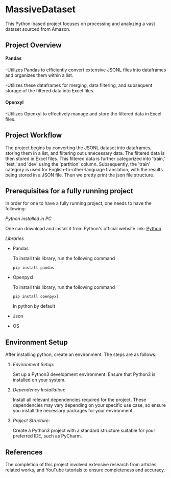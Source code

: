 # MassiveDataset

This Python-based project focuses on processing and analyzing a vast dataset sourced from Amazon.

## Project Overview

#### Pandas

-Utilizes Pandas to efficiently convert extensive JSONL files into dataframes and organizes them within a list.

-Utilizes these dataframes for merging, data filtering, and subsequent storage of the filtered data into Excel files.

#### Openxyl

-Utilizes Openxyl to effectively manage and store the filtered data in Excel files.

## Project Workflow

The project begins by converting the JSONL dataset into dataframes, storing them in a list, and filtering out unnecessary data. The filtered data is then stored in Excel files. This filtered data is further categorized into 'train,' 'test,' and 'dev' using the 'partition' column. Subsequently, the 'train' category is used for English-to-other-language translation, with the results being stored in a JSON file. Then we pretty print the json file structure.

## Prerequisites for a fully running project
In order for one to have a fully running project, one needs to have the following:

*Python installed in PC*

One can download and install it from Python's official website link: [Python](https://www.python.org/downloads/)

*Libraries*
- Pandas

   To install this library, run the following command
  
  ``` 
  pip install pandas
  ```


- Openpyxl

   To install this library, run the following command
  
   ```
  pip install openpyxl
   ```

  
  In python by default
- Json
- OS
  
## Environment Setup
  
After installing python, create an environment. The steps are as follows:

1. *Environment Setup:*

      Set up a Python3 development environment. Ensure that Python3 is installed on your system.

2. *Dependency Installation:*

     Install all relevant dependencies required for the project. These dependencies may vary depending on your specific use case, so ensure you install the necessary packages for your environment.

5. *Project Structure:*

      Create a Python3 project with a standard structure suitable for your preferred IDE, such as PyCharm.

## References
   The completion of this project involved extensive research from articles, related works, and YouTube tutorials to ensure completeness and accuracy.
